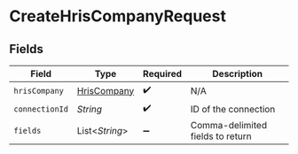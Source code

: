 # CreateHrisCompanyRequest


## Fields

| Field                                             | Type                                              | Required                                          | Description                                       |
| ------------------------------------------------- | ------------------------------------------------- | ------------------------------------------------- | ------------------------------------------------- |
| `hrisCompany`                                     | [HrisCompany](../../models/shared/HrisCompany.md) | :heavy_check_mark:                                | N/A                                               |
| `connectionId`                                    | *String*                                          | :heavy_check_mark:                                | ID of the connection                              |
| `fields`                                          | List\<*String*>                                   | :heavy_minus_sign:                                | Comma-delimited fields to return                  |